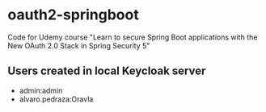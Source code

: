 # oauth2-springboot
Code for Udemy course "Learn to secure Spring Boot applications with the New
OAuth 2.0 Stack in Spring Security 5"

## Users created in local Keycloak server
* admin:admin
* alvaro.pedraza:Oravla
